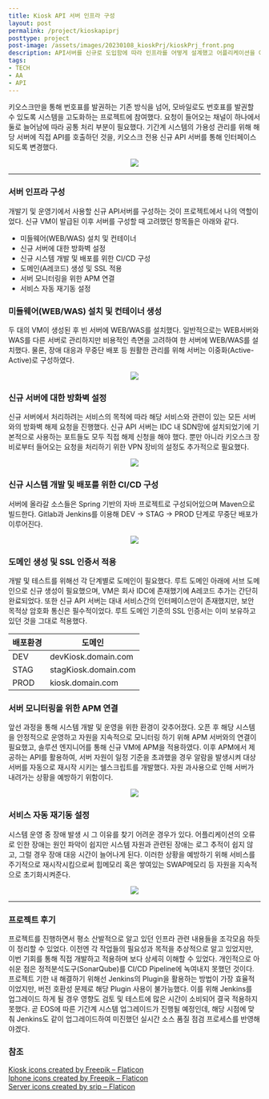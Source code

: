 ```yaml
---
title: Kiosk API 서버 인프라 구성
layout: post
permalink: /project/kioskapiprj
posttype: project
post-image: /assets/images/20230108_kioskPrj/kioskPrj_front.png
description: API서버를 신규로 도입함에 따라 인프라를 어떻게 설계했고 어플리케이션을 어떻게 구동시켰는지 설명합니다.
tags:
- TECH
- AA
- API
---
```


키오스크만을 통해 번호표를 발권하는 기존 방식을 넘어, 모바일로도 번호표를 발권할 수 있도록 시스템을 고도화하는 프로젝트에 참여했다. 요청이 들어오는 채널이 하나에서 둘로 늘어남에 따라 공통 처리 부분이 필요했다. 기간계 시스템의 가용성 관리를 위해 해당 서버에 직접 API를 호출하던 것을, 키오스크 전용 신규 API 서버를 통해 인터페이스되도록 변경했다.

<p align="center">
  <img src="/assets/images/20230108_kioskPrj/kioskPrj_overview.png">
</p>

---

### 서버 인프라 구성
개발기 및 운영기에서 사용할 신규 API서버를 구성하는 것이 프로젝트에서 나의 역할이었다. 신규 VM이 발급된 이후 서버를 구성할 때 고려했던 항목들은 아래와 같다.
* 미들웨어(WEB/WAS) 설치 및 컨테이너
* 신규 서버에 대한 방화벽 설정
* 신규 시스템 개발 및 배포를 위한 CI/CD 구성
* 도메인(A레코드) 생성 및 SSL 적용
* 서버 모니터링을 위한 APM 연결
* 서비스 자동 재기동 설정

### 미들웨어(WEB/WAS) 설치 및 컨테이너 생성
두 대의 VM이 생성된 후 빈 서버에 WEB/WAS를 설치했다. 일반적으로는 WEB서버와 WAS를 다른 서버로 관리하지만 비용적인 측면을 고려하여 한 서버에 WEB/WAS를 설치했다. 물론, 장애 대응과 무중단 배포 등 원활한 관리를 위해 서버는 이중화(Active-Active)로 구성하였다.
<p align="center">
  <img src="/assets/images/20230108_kioskPrj/kioskPrj_webwas.drawio.png">
</p>

### 신규 서버에 대한 방화벽 설정
신규 서버에서 처리하려는 서비스의 목적에 따라 해당 서비스와 관련이 있는 모든 서버와의 방화벽 해제 요청을 진행했다. 신규 API 서버는 IDC 내 SDN망에 설치되었기에 기본적으로 사용하는 포트들도 모두 직접 해제 신청을 해야 했다. 뿐만 아니라 키오스크 장비로부터 들어오는 요청을 처리하기 위한 VPN 장비의 설정도 추가적으로 필요했다.
<p align="center">
  <img src="/assets/images/20230108_kioskPrj/kioskPrj_FW.png">
</p>

### 신규 시스템 개발 및 배포를 위한 CI/CD 구성
서버에 올라갈 소스들은 Spring 기반의 자바 프로젝트로 구성되어있으며 Maven으로 빌드한다. Gitlab과 Jenkins를 이용해 DEV → STAG → PROD 단계로 무중단 배포가 이루어진다.
<p align="center">
  <img src="/assets/images/20230108_kioskPrj/kioskPrj_CICD.drawio.png">
</p>

### 도메인 생성 및 SSL 인증서 적용
개발 및 테스트를 위해선 각 단계별로 도메인이 필요했다. 루트 도메인 아래에 서브 도메인으로 신규 생성이 필요했으며, VM은 회사 IDC에 존재했기에 A레코드 추가는 간단히 완료되었다. 또한 신규 API 서버는 대내 서비스간의 인터페이스만이 존재했지만, 보안 목적상 암호화 통신은 필수적이었다. 루트 도메인 기준의 SSL 인증서는 이미 보유하고 있던 것을 그대로 적용했다.

|배포환경|도메인|
|---|---|
|DEV|devKiosk.domain.com|
|STAG|stagKiosk.domain.com|
|PROD|kiosk.domain.com|

### 서버 모니터링을 위한 APM 연결
앞선 과정을 통해 시스템 개발 및 운영을 위한 환경이 갖추어졌다. 오픈 후 해당 시스템을 안정적으로 운영하고 자원을 지속적으로 모니터링 하기 위해 APM 서버와의 연결이 필요했고, 솔루션 엔지니어를 통해 신규 VM에 APM을 적용하였다. 이후 APM에서 제공하는 API를 활용하여, 서버 자원이 일정 기준을 초과했을 경우 알람을 발생시켜 대상 서버를 자동으로 재시작 시키는 쉘스크립트를 개발했다. 자원 과사용으로 인해 서버가 내려가는 상황을 예방하기 위함이다.
<p align="center">
  <img src="/assets/images/20230108_kioskPrj/kioskPrj_APM.png">
</p>

### 서비스 자동 재기동 설정
시스템 운영 중 장애 발생 시 그 이유를 찾기 어려운 경우가 있다. 어플리케이션의 오류로 인한 장애는 원인 파악이 쉽지만 시스템 자원과 관련된 장애는 로그 추적이 쉽지 않고, 그럴 경우 장애 대응 시간이 늘어나게 된다. 이러한 상황을 예방하기 위해 서비스를 주기적으로 재시작시킴으로써 힙메모리 혹은 쌓여있는 SWAP메모리 등 자원을 지속적으로 초기화시켜준다.
<p align="center">
  <img src="/assets/images/20230108_kioskPrj/kioskPrj_reboot.png">
</p>

---

### 프로젝트 후기
프로젝트를 진행하면서 평소 산발적으로 알고 있던 인프라 관련 내용들을 조각모음 하듯이 정리할 수 있었다. 이전엔 각 작업들의 필요성과 목적을 추상적으로 알고 있었지만, 이번 기회를 통해 직접 개발하고 적용하며 보다 상세히 이해할 수 있었다.
개인적으로 아쉬운 점은 정적분석도구(SonarQube)를 CI/CD Pipeline에 녹여내지 못했던 것이다. 프로젝트 기한 내 해결하기 위해선 Jenkins의 Plugin을 활용하는 방법이 가장 효율적이었지만, 버전 호환성 문제로 해당 Plugin 사용이 불가능했다. 이를 위해 Jenkins를 업그레이드 하게 될 경우 영향도 검토 및 테스트에 많은 시간이 소비되어 결국 적용하지 못했다.
곧 EOS에 따른 기간계 시스템 업그레이드가 진행될 예정인데, 해당 시점에 맞춰 Jenkins도 같이 업그레이드하여 미진했던 실시간 소스 품질 점검 프로세스를 반영해야겠다.

### 참조
[Kiosk icons created by Freepik – Flaticon](https://www.flaticon.com/free-icons/kiosk) <br/>
[Iphone icons created by Freepik – Flaticon](https://www.flaticon.com/free-icons/iphone) <br/>
[Server icons created by srip – Flaticon](https://www.flaticon.com/free-icons/server) <br/>